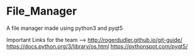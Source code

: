# File_Manager
A file manager made using python3 and pyqt5


Important Links for the team -->
http://rogerdudler.github.io/git-guide/
https://docs.python.org/3/library/os.html
https://pythonspot.com/pyqt5/
